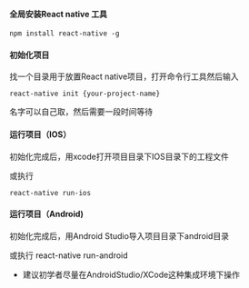 #### 全局安装React native 工具

    npm install react-native -g

#### 初始化项目

找一个目录用于放置React native项目，打开命令行工具然后输入

    react-native init {your-project-name}

名字可以自己取，然后需要一段时间等待

#### 运行项目（IOS）

初始化完成后，用xcode打开项目目录下IOS目录下的工程文件

或执行

    react-native run-ios

#### 运行项目（Android)
初始化完成后，用Android Studio导入项目目录下android目录

或执行
    react-native run-android

* 建议初学者尽量在AndroidStudio/XCode这种集成环境下操作
